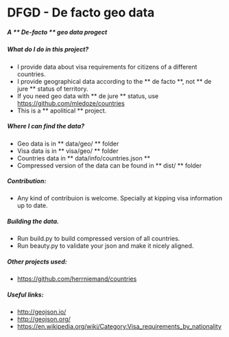 DFGD - De facto geo data
==============

##### A ** De-facto ** geo data progect

##### What do I do in this project?
* I provide data about visa requirements for citizens of a different countries.
* I provide geographical data according to the ** de facto **, not ** de jure ** status of territory.
* If you need geo data with ** de jure ** status, use https://github.com/mledoze/countries
* This is a ** apolitical ** project.

##### Where I can find the data?
* Geo data is in ** data/geo/ ** folder
* Visa data is in ** visa/geo/ ** folder
* Countries data in ** data/info/countries.json **
* Compressed version of the data can be found in ** dist/ ** folder

##### Contribution: 
* Any kind of contribuion is welcome. Specially at kipping visa information up to date.

##### Building the data.
* Run build.py to build compressed version of all countries.
* Run beauty.py to validate your json and make it nicely aligned.

##### Other projects used:
* https://github.com/herrniemand/countries

##### Useful links:
* http://geojson.io/
* http://geojson.org/
* https://en.wikipedia.org/wiki/Category:Visa_requirements_by_nationality